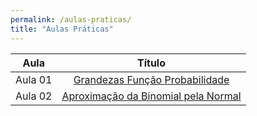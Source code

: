 ```yaml
---
permalink: /aulas-praticas/
title: "Aulas Práticas"
---
```


| Aula | Título |
| :---: | :---: |
| Aula 01 | [Grandezas Função Probabilidade](https://marcielbp.github.io/Statistics-and-Probability/probabilidade/grandezas-func-prob/)  |
| Aula 02 | [Aproximação da Binomial pela Normal](https://marcielbp.github.io/Statistics-and-Probability/probabilidade/aproximacao-binom-normal/)  |
